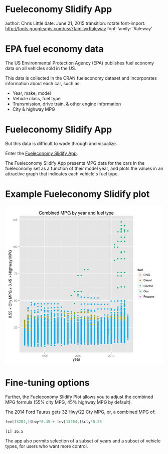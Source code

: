 Fueleconomy Slidify App
========================================================
author: Chris Little
date: June 21, 2015
transition: rotate
font-import: http://fonts.googleapis.com/css?family=Raleway
font-family: 'Raleway'

EPA fuel economy data
========================================================

The US Environmental Protection Agency (EPA) publishes
fuel economy data on all vehicles sold in the US.

This data is collected in the CRAN fueleconomy dataset
and incorporates information about each car, such as:

- Year, make, model
- Vehicle class, fuel type
- Transmission, drive train, & other engine information
- City & highway MPG

Fueleconomy Slidify App
========================================================


But this data is difficult to wade through and visualize.

Enter the [Fueleconomy Slidify App](https://chrislit.shinyapps.io/fueleconomy).

The Fueleconomy Slidify App presents MPG data for the cars in the fueleconomy
set as a function of their model year, and plots the values in an attractive
graph that indicates each vehicle's fuel type.

Example Fueleconomy Slidify plot
========================================================
![plot of chunk unnamed-chunk-2](presentation-figure/unnamed-chunk-2-1.png) 

Fine-tuning options
========================================================
Further, the Fueleconomy Slidify Plot allows you to adjust the combined MPG formula (55% city MPG, 45% highway MPG by default).

The 2014 Ford Taurus gets 32 Hwy/22 Cty MPG, or, a combined MPG of:

```r
fev[13204,]$hwy*0.45 + fev[13204,]$cty*0.55
```

```
[1] 26.5
```

The app also permits selection of a subset of years and a subset of vehicle types, for users who want more control.
